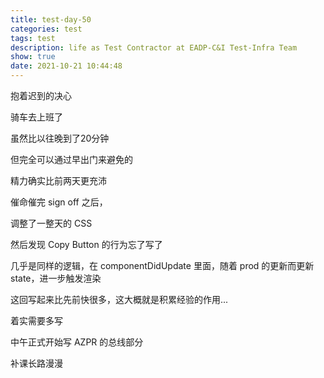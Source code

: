 ```yaml
---
title: test-day-50
categories: test
tags: test
description: life as Test Contractor at EADP-C&I Test-Infra Team
show: true
date: 2021-10-21 10:44:48
---
```

抱着迟到的决心

骑车去上班了

虽然比以往晚到了20分钟

但完全可以通过早出门来避免的

精力确实比前两天更充沛

催命催完 sign off 之后，

调整了一整天的 CSS

然后发现 Copy Button 的行为忘了写了

几乎是同样的逻辑，在 componentDidUpdate 里面，随着 prod 的更新而更新 state，进一步触发渲染

这回写起来比先前快很多，这大概就是积累经验的作用...

着实需要多写

中午正式开始写 AZPR 的总线部分

补课长路漫漫